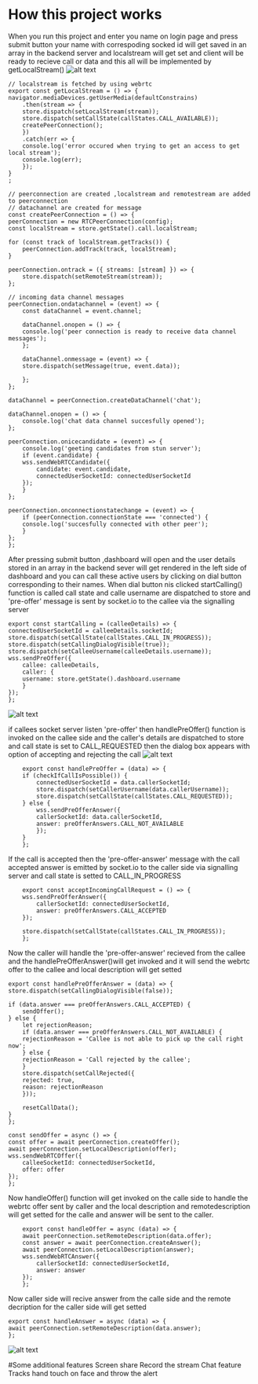 # How this project works
When you run this project and enter you name on login page and press submit button your name with correspoding socked id will get saved in an array in the backend server and localstream will get set and client will be ready to recieve call or data and this all will be implemented by getLocalStream()
![alt text](https://github.com/VichitraCode/lets-meet-frontend/blob/master/src/resources/Screenshot%20(159).png)

    // localstream is fetched by using webrtc
    export const getLocalStream = () => {
    navigator.mediaDevices.getUserMedia(defaultConstrains)
        .then(stream => {
        store.dispatch(setLocalStream(stream));
        store.dispatch(setCallState(callStates.CALL_AVAILABLE));
        createPeerConnection();
        })
        .catch(err => {
        console.log('error occured when trying to get an access to get local stream');
        console.log(err);
        });
    }
    ;

    // peerconnection are created ,localstream and remotestream are added to peerconnection
    // datachannel are created for message
    const createPeerConnection = () => {
    peerConnection = new RTCPeerConnection(config);
    const localStream = store.getState().call.localStream;

    for (const track of localStream.getTracks()) {
        peerConnection.addTrack(track, localStream);
    }

    peerConnection.ontrack = ({ streams: [stream] }) => {
        store.dispatch(setRemoteStream(stream));
    };

    // incoming data channel messages
    peerConnection.ondatachannel = (event) => {
        const dataChannel = event.channel;

        dataChannel.onopen = () => {
        console.log('peer connection is ready to receive data channel messages');
        };

        dataChannel.onmessage = (event) => {
        store.dispatch(setMessage(true, event.data));
        
        };
    };

    dataChannel = peerConnection.createDataChannel('chat');

    dataChannel.onopen = () => {
        console.log('chat data channel succesfully opened');
    };

    peerConnection.onicecandidate = (event) => {
        console.log('geeting candidates from stun server');
        if (event.candidate) {
        wss.sendWebRTCCandidate({
            candidate: event.candidate,
            connectedUserSocketId: connectedUserSocketId
        });
        }
    };

    peerConnection.onconnectionstatechange = (event) => {
        if (peerConnection.connectionState === 'connected') {
        console.log('succesfully connected with other peer');
        }
    };
    };


After pressing submit button ,dashboard will open and the user details stored in an array in the backend sever will get rendered in the left side of dashboard and you can call these active users by clicking on dial button corresponding to their names.
When dial button nis clicked startCalling() function is called call state and calle username are dispatched to store and 'pre-offer' message is sent by socket.io to the callee via the signalling server


    
    export const startCalling = (calleeDetails) => {
    connectedUserSocketId = calleeDetails.socketId;
    store.dispatch(setCallState(callStates.CALL_IN_PROGRESS));
    store.dispatch(setCallingDialogVisible(true));
    store.dispatch(setCalleeUsername(calleeDetails.username));
    wss.sendPreOffer({
        callee: calleeDetails,
        caller: {
        username: store.getState().dashboard.username
        }
    });
    };
![alt text](https://github.com/VichitraCode/lets-meet-frontend/blob/master/src/resources/Screenshot%20(160).png)    
    
 if callees socket server listen 'pre-offer' then handlePreOffer()  function is invoked on the callee side and the caller's details are dispatched to store and call state is set to CALL_REQUESTED then the dialog box appears with option of accepting and rejecting the call
 ![alt text](https://github.com/VichitraCode/lets-meet-frontend/blob/master/src/resources/Screenshot%20(162).png)
 
        export const handlePreOffer = (data) => {
        if (checkIfCallIsPossible()) {
            connectedUserSocketId = data.callerSocketId;
            store.dispatch(setCallerUsername(data.callerUsername));
            store.dispatch(setCallState(callStates.CALL_REQUESTED));
        } else {
            wss.sendPreOfferAnswer({
            callerSocketId: data.callerSocketId,
            answer: preOfferAnswers.CALL_NOT_AVAILABLE
            });
        }
        };               

If the call is accepted  then the 'pre-offer-answer' message with the call accepted answer is emitted by socket.io to the caller side via signalling server and call state is setted to CALL_IN_PROGRESS

        export const acceptIncomingCallRequest = () => {
        wss.sendPreOfferAnswer({
            callerSocketId: connectedUserSocketId,
            answer: preOfferAnswers.CALL_ACCEPTED
        });

        store.dispatch(setCallState(callStates.CALL_IN_PROGRESS));
        };

  Now the caller will handle the 'pre-offer-answer' recieved from the callee and the handlePreOfferAnswer()will get invoked and it will send the webrtc offer to the callee and local description will get setted 


    export const handlePreOfferAnswer = (data) => {
    store.dispatch(setCallingDialogVisible(false));

    if (data.answer === preOfferAnswers.CALL_ACCEPTED) {
        sendOffer();
    } else {
        let rejectionReason;
        if (data.answer === preOfferAnswers.CALL_NOT_AVAILABLE) {
        rejectionReason = 'Callee is not able to pick up the call right now';
        } else {
        rejectionReason = 'Call rejected by the callee';
        }
        store.dispatch(setCallRejected({
        rejected: true,
        reason: rejectionReason
        }));

        resetCallData();
    }
    };

    const sendOffer = async () => {
    const offer = await peerConnection.createOffer();
    await peerConnection.setLocalDescription(offer);
    wss.sendWebRTCOffer({
        calleeSocketId: connectedUserSocketId,
        offer: offer
    });
    };


 Now handleOffer() function will get invoked on the calle side to handle the webrtc offer sent by caller and the local description and remotedescription will get setted for the calle and answer will be sent to the caller.

        export const handleOffer = async (data) => {
        await peerConnection.setRemoteDescription(data.offer);
        const answer = await peerConnection.createAnswer();
        await peerConnection.setLocalDescription(answer);
        wss.sendWebRTCAnswer({
            callerSocketId: connectedUserSocketId,
            answer: answer
        });
        };


Now caller side will recive answer from the calle side and the remote decription for the caller side will get setted


    export const handleAnswer = async (data) => {
    await peerConnection.setRemoteDescription(data.answer);
    };
![alt text](https://github.com/VichitraCode/lets-meet-frontend/blob/master/src/resources/Screenshot%20(163).png)


#Some additional features
    Screen share
    Record the stream
    Chat feature
    Tracks hand touch on face and throw the alert
    
